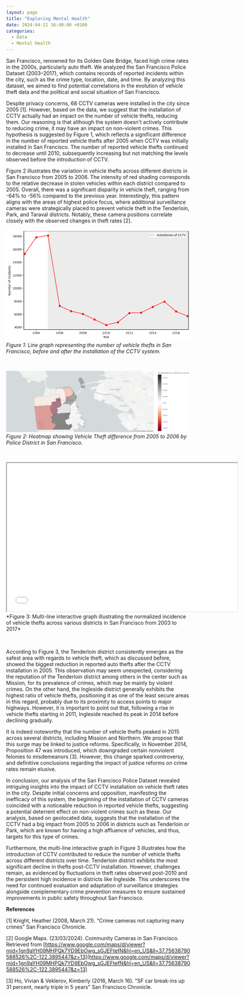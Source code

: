 ```yaml
---
layout: page
title: "Exploring Mental Health"
date: 2024-04-21 16:40:00 +0100
categories: 
  - Data
  - Mental Health
---
```


San Francisco, renowned for its Golden Gate Bridge, faced high crime rates in the 2000s, particularly auto theft. We analyzed the San Francisco Police Dataset (2003–2017), which contains records of reported incidents within the city, such as the crime type, location, date, and time. By analyzing this dataset, we aimed to find potential correlations in the evolution of vehicle theft data and the political and social situation of San Francisco.

Despite privacy concerns, 68 CCTV cameras were installed in the city since 2005 [1]. However, based on the data, we suggest that the installation of CCTV actually had an impact on the number of vehicle thefts, reducing them. Our reasoning is that although the system doesn't actively contribute to reducing crime, it may have an impact on non-violent crimes. This hypothesis is suggested by Figure 1, which reflects a significant difference in the number of reported vehicle thefts after 2005 when CCTV was initially installed in San Francisco. The number of reported vehicle thefts continued to decrease until 2010, subsequently increasing but not matching the levels observed before the introduction of CCTV.


Figure 2 illustrates the variation in vehicle thefts across different districts in San Francisco from 2005 to 2006. The intensity of red shading corresponds to the relative decrease in stolen vehicles within each district compared to 2005. Overall, there was a significant disparity in vehicle theft, ranging from -64% to -56% compared to the previous year. Interestingly, this pattern aligns with the areas of highest police focus, where additional surveillance cameras were strategically placed to prevent vehicle theft in the Tenderloin, Park, and Taraval districts. Notably, these camera positions correlate closely with the observed changes in theft rates [2].


![timeSeries](/assets/images/TimeSeries_v2.png)  
*Figure 1: Line graph representing the number of vehicle thefts in San Francisco, before and after the installation of the CCTV system.*

&nbsp;

![heatmap](/assets/images/heatmap_v2.png)  
*Figure 2: Heatmap showing Vehicle Theft difference from 2005 to 2006 by Police District in San Francisco.*

&nbsp;

<iframe src="/assets/images/MultiLineNorm.html" width="630" height="405"></iframe>
*Figure 3: Multi-line interactive graph illustrating the normalized incidence of vehicle thefts across various districts in San Francisco from 2003 to 2017*

&nbsp;


According to Figure 3, the Tenderloin district consistently emerges as the safest area with regards to vehicle theft, which as discussed before, showed the biggest reduction in reported auto thefts after the CCTV installation in 2005. This observation may seem unexpected, considering the reputation of the Tenderloin district among others in the center such as Mission, for its prevalence of crimes, which may be mainly by violent crimes. On the other hand, the Ingleside district generally exhibits the highest ratio of vehicle thefts, positioning it as one of the least secure areas in this regard, probably due to its proximity to access points to major highways. However, it is important to point out that, following a rise in vehicle thefts starting in 2011, Ingleside reached its peak in 2014 before declining gradually.

It is indeed noteworthy that the number of vehicle thefts peaked in 2015 across several districts, including Mission and Northern. We propose that this surge may be linked to justice reforms. Specifically, in November 2014, Proposition 47 was introduced, which downgraded certain nonviolent felonies to misdemeanors [3]. However, this change sparked controversy, and definitive conclusions regarding the impact of justice reforms on crime rates remain elusive.

In conclusion, our analysis of the San Francisco Police Dataset revealed intriguing insights into the impact of CCTV installation on vehicle theft rates in the city. Despite initial concerns and opposition, manifesting the inefficacy of this system, the beginning of the installation of CCTV cameras coincided with a noticeable reduction in reported vehicle thefts, suggesting a potential deterrent effect on non-violent crimes such as these. Our analysis, based on geolocated data, suggests that the installation of the CCTV had a big impact from 2005 to 2006 in districts such as Tenderloin or Park, which are known for having a high affluence of vehicles, and thus, targets for this type of crimes.

Furthermore, the multi-line interactive graph in Figure 3 illustrates how the introduction of CCTV contributed to reduce the number of vehicle thefts across different districts over time. Tenderloin district exhibits the most significant decline in thefts post-CCTV installation. However, challenges remain, as evidenced by fluctuations in theft rates observed post-2010 and the persistent high incidence in districts like Ingleside. This underscores the need for continued evaluation and adaptation of surveillance strategies alongside complementary crime prevention measures to ensure sustained improvements in public safety throughout San Francisco.

**References**

[1] Knight, Heather (2008, March 21). “Crime cameras not capturing many crimes” San Francisco Chronicle.

[2] Google Maps. (23/03/2024). Community Cameras in San Francisco. Retrieved from [https://www.google.com/maps/d/viewer?mid=1gn9aYH09MHPQk7YD9EbOwg_sGJEFtefN&hl=en_US&ll=37.75638790588526%2C-122.3895447&z=13](https://www.google.com/maps/d/viewer?mid=1gn9aYH09MHPQk7YD9EbOwg_sGJEFtefN&hl=en_US&ll=37.75638790588526%2C-122.3895447&z=13)

[3] Ho, Vivian & Veklerov, Kimberly (2016, March 16). "SF car break-ins up 31 percent, nearly triple in 5 years" San Francisco Chronicle. 

[jekyll-docs]: https://jekyllrb.com/docs/home
[jekyll-gh]:   https://github.com/jekyll/jekyll
[jekyll-talk]: https://talk.jekyllrb.com/
